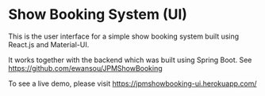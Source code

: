 # Show Booking System (UI)

This is the user interface for a simple show booking system built using React.js and Material-UI.

It works together with the backend which was built using Spring Boot. See https://github.com/ewansou/JPMShowBooking

To see a live demo, please visit https://jpmshowbooking-ui.herokuapp.com/
